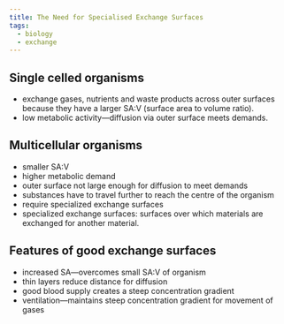 ```yaml
---
title: The Need for Specialised Exchange Surfaces
tags:
  - biology
  - exchange
---
```


## Single celled organisms

- exchange gases, nutrients and waste products across outer surfaces because they have a larger SA:V (surface area to volume ratio).
- low metabolic activity—diffusion via outer surface meets demands.

## Multicellular organisms

- smaller SA:V
- higher metabolic demand
- outer surface not large enough for diffusion to meet demands
- substances have to travel further to reach the centre of the organism
- require specialized exchange surfaces
- specialized exchange surfaces: surfaces over which materials are exchanged for another material.

## Features of good exchange surfaces

- increased SA—overcomes small SA:V of organism
- thin layers reduce distance for diffusion
- good blood supply creates a steep concentration gradient
- ventilation—maintains steep concentration gradient for movement of gases



‎‎